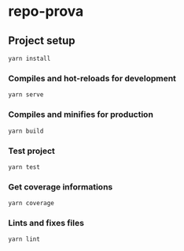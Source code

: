 # repo-prova

## Project setup
```
yarn install
```

### Compiles and hot-reloads for development
```
yarn serve
```

### Compiles and minifies for production
```
yarn build
```

### Test project
```
yarn test
```

### Get coverage informations
```
yarn coverage
```

### Lints and fixes files
```
yarn lint
```
